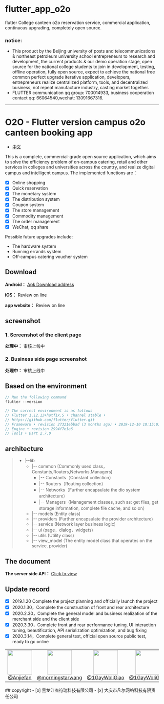 # flutter_app_o2o
flutter College canteen o2o reservation service, commercial application, continuous upgrading, completely open source.
### notice:
- This product by the Beijing university of posts and telecommunications & northeast petroleum university school entrepreneurs to research and development, the current products & our demo operation stage, open source for the national college students to join in development, testing, offline operation, fully open source, expect to achieve the national free common perfect upgrade iterative application, developers, entrepreneurs realize centralized platform, tools, and decentralized business, not repeat manufacture industry, casting market together.
- FLUTTER communication qq group: 700014933, business cooperation contact qq: 66064540,wechat: 13091667316.
---
# O2O - Flutter version campus o2o canteen booking app

- [中文](https://github.com/Anjiefan/flutter_app_o2o/blob/master/README.md)

This is a complete, commercial-grade open source application, which aims to solve the efficiency problem of on-campus catering, retail and other services in colleges and universities across the country, and realize digital campus and intelligent campus.
The implemented functions are：
- [x] Online shopping
- [x] Quick reservation
- [x] The monetary system
- [x] The distribution system
- [x] Coupon system
- [x] The store management
- [x] Commodity management
- [x] The order management
- [x] WeChat, qq share

Possible future upgrades include:
- The hardware system
- Running errands system
- Off-campus catering voucher system

## Download

**Android：** [Apk Download address](https://github.com/Mayandev/morec/raw/master/Morec.apk)

**iOS：** Review on line

**app website：** Review on line

## screenshot

### 1. Screenshot of the client page
**处理中：** 审核上线中
### 2. Business side page screenshot
**处理中：** 审核上线中

## Based on the environment
```dart
// Run the following command
flutter --version

// The correct environment is as follows
// Flutter 1.12.13+hotfix.5 • channel stable •
// https://github.com/flutter/flutter.git
// Framework • revision 27321ebbad (3 months ago) • 2019-12-10 18:15:01 -0800
// Engine • revision 2994f7e1e6
// Tools • Dart 2.7.0
```
## architecture
>- |--lib
>    - |-- common (Commonly used class，Constants,Routers,Networks,Managers)
>        - |-- Constants（Constant collection）
>        - |-- Routers（Routing collection）
>        - |-- Networks（Further encapsulate the dio system architecture）
>        - |-- Managers（Management classes, such as: get files, get storage information, complete file cache, and so on）
>    - |-- models (Entity class)
>    - |-- providers (Further encapsulate the provider architecture)
>    - |-- service (Network layer business logic)
>    - |-- ui (page，dialog，widgets)
>    - |-- utils (Utility class)
>    - |-- view_model (The entity model class that operates on the service, provider)

## The document
**The server side API：** [Click to view](http://stg-finerit.leanapp.cn/finerit/)

## Update record
- [x] 2019.1.20 Complete the project planning and officially launch the project
- [x] 2020.1.30，Complete the construction of front and rear architecture
- [x] 2020.2.30，Complete the general model and business realization of the merchant side and the client side
- [x] 2020.3.30，Complete front and rear performance tuning, UI interaction tuning, beautification, API serialization optimization, and bug fixing
- [x] 2020.3.14，Complete general test, official open source public test, ready to go online
<table>
  <tbody>
    <tr>
      <td align="center" width="80" valign="top">
        <img height="80" width="80" src="https://avatars0.githubusercontent.com/u/34623459?s=460&u=5dbbca37304268f8cd1c7ebb94821f0f295a60d4&v=4">
        <br>
        <a href="https://github.com/Anjiefan">@Anjiefan</a>
      </td>
      <td align="center" width="80" valign="top">
        <img height="80" width="80"  src="https://avatars0.githubusercontent.com/u/41356695?s=64&v=4">
        <br>
        <a href="https://github.com/morningstarwang">@morningstarwang</a>
      </td>
         <td align="center" width="80" valign="top">
        <img height="80" width="80"  src="https://avatars0.githubusercontent.com/u/47547284?s=460&v=4">
        <br>
        <a href="https://github.com/1GayWoliGiao">@1GayWoliGiao</a>
      </td>
       <td align="center" width="80" valign="top">
        <img height="80" width="80"  src="https://avatars2.githubusercontent.com/u/34328687?s=400&u=84f1d2b4ccdf3259a2296672dfbf903dd0c9304f&v=4">
        <br>
        <a href="https://github.com/jypjypjypjyp">@1GayWoliGiao</a>
      </td>
   </tr>
  </tbody>
</table>
## copyright
- [x] 黑龙江省符瑞科技有限公司
- [x] 大庆市凡尔网络科技有限责任公司
